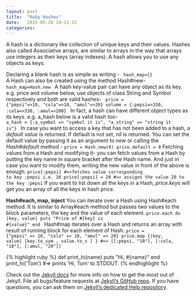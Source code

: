 ```yaml
---
layout: post
title:  "Ruby Hashes"
date:   2015-05-28 19:11:11
categories:
---
```

 A hash is a dictionary like collection of unique keys and their values.
 Hashes also called Associative arrays, are similar to arrays in the way
 that arrays use integers as their keys (array indexes). A hash allows
 you to use any objects as keys.

 Declaring a blank hash is as simple as writing -
 <code>
 hash_map={}
 </code>
 A Hash can also be created using the method Hash#new-
 <code>
 hash_map=Hash.new
 </code>
 A hash key-value pair can have any object as its key. e.g. price and
 volume below, use objects of class String and Symbol respectively and
 both are valid hashes-
 <code>
 price = {"pepsi"=>10, "cola"=>10, "amul"=>20}
 volume = {:pepsi=>330, :cola=>330, :amul=>200}
 </code>
 In fact, a hash can have different object types as its keys. e.g.
 a_hash below is a valid hash too-
 <code>
 a_hash = {:a_symbol => "symbol it is", "a_string" => "string it is"}
 </code>
 In case you want to access a key that has not been added to a hash, a
 <em>default value</em> is returned. If default is not set, <em>nil</em>
 is returned. You can set the default value by passing it as an argument
 to <em>new</em> or calling the <em>Hash#default</em> method - 
 <code>price = Hash.new(0)
 price.default = 0</code>
 Fetching values from a Hash and modifying it- you can fetch values from
 a Hash by putting the key name in square bracket after the Hash name.
 And just in case you want to modify them, writing the new value in
 front of the above is enough.
 <code>price[:pepsi] #=>fetches value corresponding to key :pepsi i.e.
 10
 price[:pepsi] = 20 #=> assigns the value 20 to the key :pepsi</code>
 If you want to list down all the keys in a Hash, 
 <em>price.keys</em> will get you an array of all the keys in hash
 price.

 <strong>Hash#each, map, inject</strong>
 You can iterate over a Hash using Hash#each method. It is similar to
 Array#each method but passes two values to the block parameters, the
 key and the value of each element.
 <code>price.each do |key, value|
 puts "Price of #{key} is #{value}"
 end
 </code>
 Hash#map iterates over a Hash and returns an array with result of
 running block for each element of Hash.
 <code>price = {"pepsi" => 10, "cola" => 10, "amul" => 20}
 price.map {|key, value| [key.to_sym , value.to_s ] } #=> [[:pepsi,
 "10"], [:cola, "10"], [:amul, "20"]]</code>
  
{% highlight ruby %}
def print_hi(name)
  puts "Hi, #{name}"
end
print_hi('Tom')
#=> prints 'Hi, Tom' to STDOUT.
{% endhighlight %}

Check out the [Jekyll docs][jekyll] for more info on how to get the most out of Jekyll. File all bugs/feature requests at [Jekyll’s GitHub repo][jekyll-gh]. If you have questions, you can ask them on [Jekyll’s dedicated Help repository][jekyll-help].

[jekyll]:      http://jekyllrb.com
[jekyll-gh]:   https://github.com/jekyll/jekyll
[jekyll-help]: https://github.com/jekyll/jekyll-help
